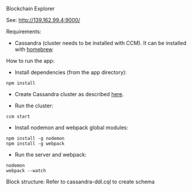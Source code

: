 Blockchain Explorer

See:
http://139.162.99.4:9000/

Requirements:
- Cassandra (cluster needs to be installed with CCM).
It can be installed with [homebrew](http://brew.sh/).

How to run the app:
- Install dependencies (from the app directory):
```
npm install
```

- Create Cassandra cluster as described [here](https://github.com/pcmanus/ccm).

- Run the cluster:
```
ccm start
```

- Install nodemon and webpack global modules:
```
npm install -g nodemon
npm install -g webpack
```

- Run the server and webpack:
```
nodemon
webpack --watch
```

Block structure:
Refer to cassandra-ddl.cql to create schema
